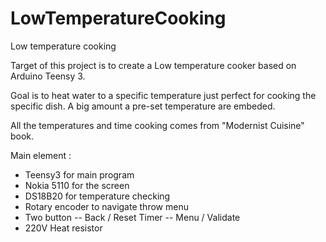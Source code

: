 LowTemperatureCooking
=====================

Low temperature cooking

Target of this project is to create a Low temperature cooker based on Arduino Teensy 3.

Goal is to heat water to a specific temperature just perfect for cooking the specific dish.
A big amount a pre-set temperature are embeded.

All the temperatures and time cooking comes from "Modernist Cuisine" book.

Main element :
- Teensy3 for main program
- Nokia 5110 for the screen
- DS18B20 for temperature checking
- Rotary encoder to navigate throw menu
- Two button
-- Back / Reset Timer
-- Menu / Validate
- 220V Heat resistor
